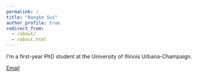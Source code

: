 ```yaml
---
permalink: /
title: "Hangke Sui"
author_profile: true
redirect_from: 
  - /about/
  - /about.html
---
```


I'm a first-year PhD student at the University of Illinois Urbana-Champaign.

[Email](mailto:hangkes2@illinoi.edu)
